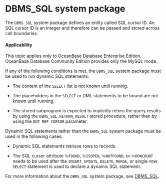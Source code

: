 DBMS_SQL system package
=================================

The `DBMS_SQL` system package defines an entity called SQL cursor ID. An SQL cursor ID is an integer and therefore can be passed and stored across call boundaries.

  <main id="notice" >
    <h4>Applicability</h4>
    <p>This topic applies only to OceanBase Database Enterprise Edition. OceanBase Database Community Edition provides only the MySQL mode. </p>
  </main>

If any of the following conditions is met, the `DBMS_SQL` system package must be used to run dynamic SQL statements:

* The content of the `SELECT` list is not known until running.



* The placeholders in the `SELECT` or DML statements to be bound are not known until running.



* The stored subprogram is expected to implicitly return the query results by using the `DBMS_SQL.RETURN_RESULT` stored procedure, rather than by using the `OUT REF CURSOR` parameter.






Dynamic SQL statements rather than the `DBMS_SQL` system package must be used in the following cases:

* Dynamic SQL statements retrieve rows to records.



* The SQL cursor attribute `％FOUND`, `％ISOPEN`, `％NOTFOUND`, or `％ROWCOUNT` needs to be used after the `INSERT`, `UPDATE`, `DELETE`, `MERGE`, or single-row `SELECT` statement is used to declare a dynamic SQL statement.






For more information about the `DBMS_SQL` system package, see [DBMS_SQL](../1400.pl-system-package-oracle/15200.dbms-sql-oracle/100.dbms-sql-overview-oracle.md).

